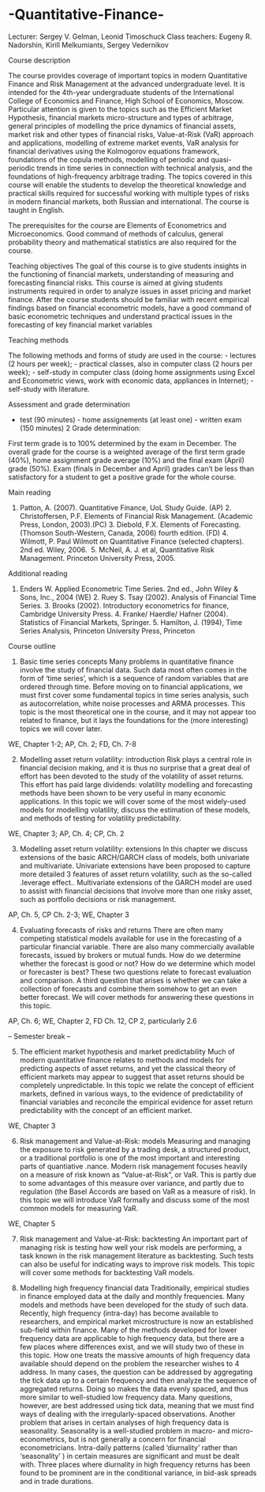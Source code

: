 # -Quantitative-Finance-

 
Lecturer: Sergey V. Gelman, Leonid Timoschuck Class teachers: Eugeny R. Nadorshin, Kirill Melkumiants, Sergey Vedernikov 
 
Course description 
 
The course provides coverage of important topics in modern Quantitative Finance and Risk Management at the advanced undergraduate level. It is intended for the 4th-year undergraduate students of the International College of Economics and Finance, High School of Economics, Moscow. Particular attention is given to the topics such as the Efficient Market Hypothesis, financial markets micro-structure and types of arbitrage, general principles of modelling the price dynamics of financial assets, market risk and other types of financial risks, Value-at-Risk (VaR) approach and applications, modelling of extreme market events, VaR analysis for financial derivatives using the Kolmogorov equations framework, foundations of the copula methods, modelling of periodic and quasi-periodic trends in time series in connection with technical analysis, and the foundations of high-frequency arbitrage trading. The topics covered in this course will enable the students to develop the theoretical knowledge and practical skills required for successful working with multiple types of risks in modern financial markets, both Russian and international. The course is taught in English. 
 
The prerequisites for the course are Elements of Econometrics and Microeconomics. Good command of methods of calculus, general probability theory and mathematical statistics are also required for the course. 
 
Teaching objectives The goal of this course is to give students insights in the functioning of financial markets, understanding of measuring and forecasting financial risks. This course is aimed at giving students instruments required in order to analyze issues in asset pricing and market finance. After the course students should be familiar with recent empirical findings based on financial econometric models, have a good command of basic econometric techniques and understand practical issues in the forecasting of key financial market variables 
 
Teaching methods 
 
The following methods and forms of study are used in the course: - lectures (2 hours per week); - practical classes, also in computer class (2 hours per week); - self-study in computer class (doing home assignments using Excel and Econometric views, work with economic data, appliances in Internet); - self-study with literature. 
 
Assessment and grade determination 
 
- test (90 minutes) - home assignements (at least one) - written exam (150 minutes) 
 2
Grade determination: 
 
First term grade is to 100% determined by the exam in December. The overall grade for the course is a weighted average of the first term grade (40%), home assignment grade average (10%) and the final exam (April) grade (50%). Exam (finals in December and April) grades can’t be less than satisfactory for a student to get a positive grade for the whole course. 
 
Main reading 
 
1. Patton, A. (2007). Quantitative Finance, UoL Study Guide. (AP) 2. Christoffersen, P.F. Elements of Financial Risk Management. (Academic Press, London, 2003).(PC) 3. Diebold, F.X. Elements of Forecasting. (Thomson South-Western, Canada, 2006) fourth edition. (FD) 4. Wilmott, P. Paul Wilmott on Quantitative Finance (selected chapters). 2nd ed. Wiley,       2006.  5. McNeil, A. J. et al, Quantitative Risk Management. Princeton University Press, 2005.  
 
 
Additional reading 
 
1. Enders W. Applied Econometric Time Series. 2nd ed., John Wiley & Sons, Inc., 2004 (WE) 2. Ruey S. Tsay (2002). Analysis of Financial Time Series. 3. Brooks (2002). Introductory econometrics for finance, Cambridge University Press. 4. Franke/ Haerdle/ Hafner (2004). Statistics of Financial Markets, Springer. 5. Hamilton, J. (1994), Time Series Analysis, Princeton University Press, Princeton 
 
Course outline 
 
1. Basic time series concepts Many problems in quantitative finance involve the study of financial data. Such data most often comes in the form of ‘time series’, which is a sequence of random variables that are ordered through time. Before moving on to financial applications, we must first cover some fundamental topics in time series analysis, such as autocorrelation, white noise processes and ARMA processes. This topic is the most theoretical one in the course, and it may not appear too related to finance, but it lays the foundations for the (more interesting) topics we will cover later. 
 
WE, Chapter 1-2; AP, Ch. 2; FD, Ch. 7-8 
 
2. Modelling asset return volatility: introduction Risk plays a central role in financial decision making, and it is thus no surprise that a great deal of effort has been devoted to the study of the volatility of asset returns. This effort has paid large dividends: volatility modelling and forecasting methods have been shown to be very useful in many economic applications. In this topic we will cover some of the most widely-used models for modelling volatility, discuss the estimation of these models, and methods of testing for volatility predictability. 
 
WE, Chapter 3; AP, Ch. 4; CP, Ch. 2 
 
3. Modelling asset return volatility: extensions In this chapter we discuss extensions of the basic ARCH/GARCH class of models, both univariate and multivariate. Univariate extensions have been proposed to capture more detailed 
 3
features of asset return volatility, such as the so-called .leverage effect.. Multivariate extensions of the GARCH model are used to assist with financial decisions that involve more than one risky asset, such as portfolio decisions or risk management. 
 
AP, Ch. 5, CP Ch. 2-3; WE, Chapter 3 
 
4. Evaluating forecasts of risks and returns There are often many competing statistical models available for use in the forecasting of a particular financial variable. There are also many commercially available forecasts, issued by brokers or mutual funds. How do we determine whether the forecast is good or not? How do we determine which model or forecaster is best? These two questions relate to forecast evaluation and comparison. A third question that arises is whether we can take a collection of forecasts and combine them somehow to get an even better forecast. We will cover methods for answering these questions in this topic. 
 
AP, Ch. 6; WE, Chapter 2, FD Ch. 12, CP 2, particularly 2.6 
 
 – Semester break –  
 
5. The efficient market hypothesis and market predictability  Much of modern quantitative finance relates to methods and models for predicting aspects of asset returns, and yet the classical theory of efficient markets may appear to suggest that asset returns should be completely unpredictable. In this topic we relate the concept of efficient markets, defined in various ways, to the evidence of predictability of financial variables and reconcile the empirical evidence for asset return predictability with the concept of an efficient market. 
 
WE, Chapter 3 
 
6. Risk management and Value-at-Risk: models  Measuring and managing the exposure to risk generated by a trading desk, a structured product, or a traditional portfolio is one of the most important and interesting parts of quantiative .nance. Modern risk management focuses heavily on a measure of risk known as “Value-at-Risk”, or VaR. This is partly due to some advantages of this measure over variance, and partly due to regulation (the Basel Accords are based on VaR as a measure of risk). In this topic we will introduce VaR formally and discuss some of the most common models for measuring VaR. 
 
WE, Chapter 5 
 
7. Risk management and Value-at-Risk: backtesting An important part of managing risk is testing how well your risk models are performing, a task known in the risk management literature as backtesting. Such tests can also be useful for indicating ways to improve risk models. This topic will cover some methods for backtesting VaR models. 
 
8. Modelling high frequency financial data Traditionally, empirical studies in  finance employed data at the daily and monthly frequencies. Many models and methods have been developed for the study of such data. Recently, high frequency (intra-day) has become available to researchers, and empirical market microstructure is now an established sub-field within  finance. Many of the methods developed for lower frequency data are applicable to high frequency data, but there are a few places where differences exist, and we will study two of these in this topic. How one treats the massive amounts of high frequency data available should depend on the problem the researcher wishes to 
 4
address. In many cases, the question can be addressed by aggregating the  tick  data up to a certain frequency and then analyze the sequence of aggregated returns. Doing so makes the data evenly spaced, and thus more similar to well-studied low frequency data. Many questions, however, are best addressed using tick data, meaning that we must  find ways of dealing with the irregularly-spaced observations. Another problem that arises in certain analyses of high frequency data is seasonality. Seasonality is a well-studied problem in macro- and micro-econometrics, but is not generally a concern for  financial econometricians. Intra-daily patterns (called ‘diurnality’ rather than ‘seasonality’ ) in certain measures are significant and must be dealt with. Three places where diurnality in high frequency returns has been found to be prominent are in the conditional variance, in bid-ask spreads and in trade durations.  

 

 
